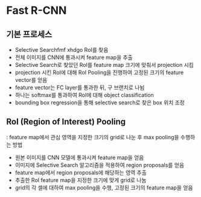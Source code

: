 # Fast R-CNN

## 기본 프로세스

- Selective Searchfmf xhdgo RoI를 찾음
- 전체 이미지를 CNN에 통과시켜 feature map을 추출
- Selective Search로 찾았던 RoI를 feature map 크기에 맞춰서 projection 시킴
- projection 시킨 RoI에 대해 RoI Pooling을 진행하여 고정된 크기의 feature vector를 얻음
- feature vector는 FC layer를 통과한 뒤, 구 브랜치로 나뉨
- 하나는 softmax를 통과하여 RoI에 대해 object classification
- bounding box regression을 통해 selective search로 찾은 box 위치 조정

## RoI (Region of Interest) Pooling

: feature map에서 관심 영역을 지정한 크기의 grid로 나눈 후 max pooling을 수행하는 방법

- 원본 이미지를 CNN 모델에 통과시켜 feature map을 얻음
- 이미지에 Selective Search 알고리즘을 적용하여 region proposals를 얻음
- feature map에서 region proposals에 해당하는 영역 추출
- 추출한 RoI feature map을 지정한 크기에 맞게 grid로 나눔
- grid의 각 셀에 대하여 max pooling을 수행, 고정된 크기의 feature map을 얻음
